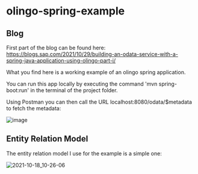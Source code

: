 # olingo-spring-example

## Blog 

First part of the blog can be found here: https://blogs.sap.com/2021/10/29/building-an-odata-service-with-a-spring-java-application-using-olingo-part-i/

What you find here is a working example of an olingo spring application.

You can run this app locally by executing the command 'mvn spring-boot:run' in the terminal of the project folder.

Using Postman you can then call the URL localhost:8080/odata/$metadata to fetch the metadata:

![image](https://user-images.githubusercontent.com/19994604/138900236-f6ba4cca-c3e4-49ea-97c3-e80e5835aa7d.png)



## Entity Relation Model
The entity relation model I use for the example is a simple one:

![2021-10-18_10-26-06](https://user-images.githubusercontent.com/19994604/138327882-76404655-f383-46e6-82af-677560b5ccee.png)
